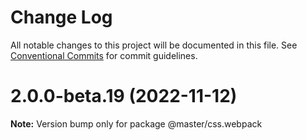 # Change Log

All notable changes to this project will be documented in this file.
See [Conventional Commits](https://conventionalcommits.org) for commit guidelines.

# 2.0.0-beta.19 (2022-11-12)

**Note:** Version bump only for package @master/css.webpack
